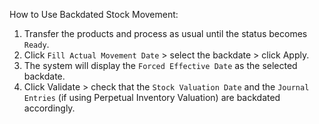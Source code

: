 How to Use Backdated Stock Movement:

1. Transfer the products and process as usual until the status becomes `Ready`.
2. Click `Fill Actual Movement Date` > select the backdate > click Apply.
3. The system will display the `Forced Effective Date` as the selected backdate.
4. Click Validate > check that the `Stock Valuation Date` and the `Journal Entries` (if using Perpetual Inventory Valuation) are backdated accordingly.
